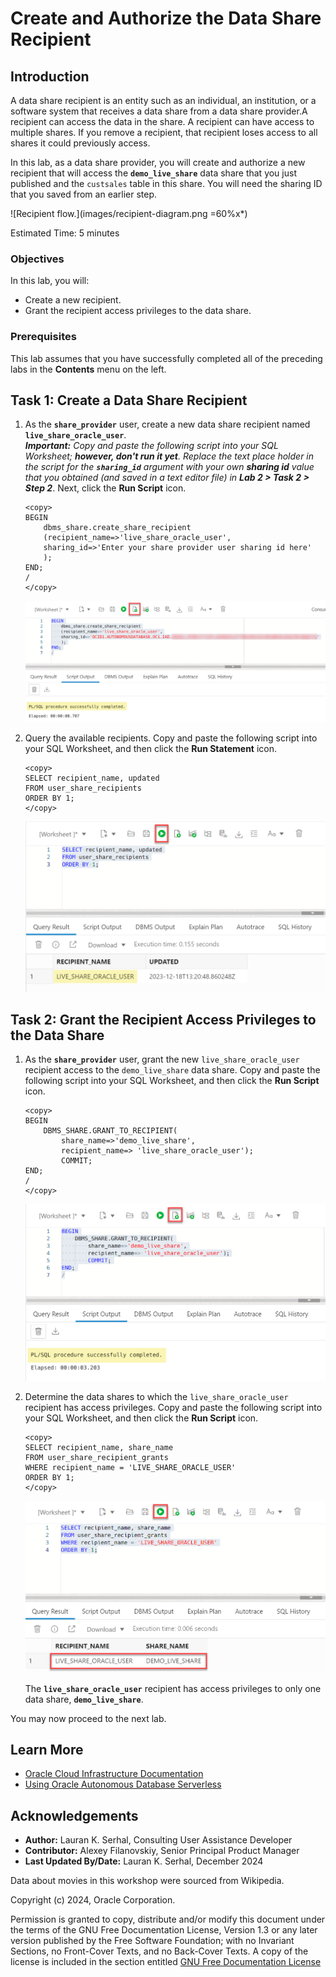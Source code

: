 # Create and Authorize the Data Share Recipient

## Introduction

A data share recipient is an entity such as an individual, an institution, or a software system that receives a data share from a data share provider.A recipient can access the data in the share. A recipient can have access to multiple shares. If you remove a recipient, that recipient loses access to all shares it could previously access.

In this lab, as a data share provider, you will create and authorize a new recipient that will access the **`demo_live_share`** data share that you just published and the `custsales` table in this share. You will need the sharing ID that you saved from an earlier step.

![Recipient flow.](images/recipient-diagram.png =60%x*)

Estimated Time: 5 minutes

### Objectives

In this lab, you will:

* Create a new recipient.
* Grant the recipient access privileges to the data share.

### Prerequisites

This lab assumes that you have successfully completed all of the preceding labs in the **Contents** menu on the left.

## Task 1: Create a Data Share Recipient

1. As the **`share_provider`** user, create a new data share recipient named **`live_share_oracle_user`**.     
_**Important:** Copy and paste the following script into your SQL Worksheet; **however, don't run it yet**. Replace the text place holder in the script for the **`sharing_id`** argument with your own **sharing id** value that you obtained (and saved in a text editor file) in **Lab 2 > Task 2 > Step 2**_. Next, click the **Run Script** icon.

    ```
    <copy>
    BEGIN
        dbms_share.create_share_recipient
        (recipient_name=>'live_share_oracle_user',
        sharing_id=>'Enter your share provider user sharing id here'
        );
    END;
    /
    </copy>
    ```

    ![Create recipient.](images/create-recipient.png)

2. Query the available recipients. Copy and paste the following script into your SQL Worksheet, and then click the **Run Statement** icon.

    ```
    <copy>
    SELECT recipient_name, updated
    FROM user_share_recipients
    ORDER BY 1;
    </copy>
    ```

    ![Query recipients.](images/query-recipients.png)

## Task 2: Grant the Recipient Access Privileges to the Data Share

1. As the **`share_provider`** user, grant the new `live_share_oracle_user` recipient access to the `demo_live_share` data share. Copy and paste the following script into your SQL Worksheet, and then click the **Run Script** icon.

    ```
    <copy>
    BEGIN
        DBMS_SHARE.GRANT_TO_RECIPIENT(
            share_name=>'demo_live_share',
            recipient_name=> 'live_share_oracle_user');
            COMMIT;
    END;
    /
    </copy>
    ```

    ![Grant access to share.](images/grant-recipient-access.png)

2. Determine the data shares to which the `live_share_oracle_user` recipient has access privileges. Copy and paste the following script into your SQL Worksheet, and then click the **Run Script** icon.

    ```
    <copy>
    SELECT recipient_name, share_name
    FROM user_share_recipient_grants
    WHERE recipient_name = 'LIVE_SHARE_ORACLE_USER'
    ORDER BY 1;
    </copy>
    ```

    ![Check recipient access privileges.](images/query-privileges.png)

    The **`live_share_oracle_user`** recipient has access privileges to only one data share, **`demo_live_share`**.

You may now proceed to the next lab.

## Learn More

* [Oracle Cloud Infrastructure Documentation](https://docs.cloud.oracle.com/en-us/iaas/Content/GSG/Concepts/baremetalintro.htm)
* [Using Oracle Autonomous Database Serverless](https://docs.oracle.com/en/cloud/paas/autonomous-database/adbsa/index.html)

## Acknowledgements

* **Author:** Lauran K. Serhal, Consulting User Assistance Developer
* **Contributor:** Alexey Filanovskiy, Senior Principal Product Manager
* **Last Updated By/Date:** Lauran K. Serhal, December 2024


Data about movies in this workshop were sourced from Wikipedia.

Copyright (c) 2024, Oracle Corporation.

Permission is granted to copy, distribute and/or modify this document
under the terms of the GNU Free Documentation License, Version 1.3
or any later version published by the Free Software Foundation;
with no Invariant Sections, no Front-Cover Texts, and no Back-Cover Texts.
A copy of the license is included in the section entitled [GNU Free Documentation License](https://oracle-livelabs.github.io/adb/shared/adb-15-minutes/introduction/files/gnu-free-documentation-license.txt)